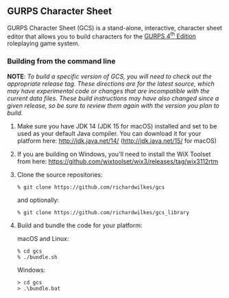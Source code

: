 ## GURPS Character Sheet

GURPS Character Sheet (GCS) is a stand-alone, interactive, character sheet
editor that allows you to build characters for the
[GURPS 4<sup>th</sup> Edition](http://www.sjgames.com/gurps) roleplaying game
system.

### Building from the command line

**NOTE**: *To build a specific version of GCS, you will need to check out the appropriate release
tag. These directions are for the latest source, which may have experimental code or changes that
are incompatible with the current data files. These build instructions may have also changed since
a given release, so be sure to review them again with the version you plan to build.*

1. Make sure you have JDK 14 (JDK 15 for macOS) installed and set to be used as your default Java
   compiler. You can download it for your platform here: http://jdk.java.net/14/
   (http://jdk.java.net/15/ for macOS)

2. If you are building on Windows, you'll need to install the WiX Toolset from here:
   https://github.com/wixtoolset/wix3/releases/tag/wix3112rtm

3. Clone the source repositories:
   ```
   % git clone https://github.com/richardwilkes/gcs
   ```
   and optionally:
   ```
   % git clone https://github.com/richardwilkes/gcs_library
   ```

4. Build and bundle the code for your platform:

   macOS and Linux:
   ```
   % cd gcs
   % ./bundle.sh
   ```
   Windows:
   ```
   > cd gcs
   > .\bundle.bat
   ```
